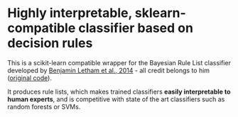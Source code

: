 Highly interpretable, sklearn-compatible classifier based on decision rules
===============

This is a scikit-learn compatible wrapper for the Bayesian Rule List classifier developed by [Benjamin Letham et al., 2014](http://) - all credit belongs to him ([original code](http://)).

It produces rule lists, which makes trained classifiers **easily interpretable to human experts**, and is competitive with state of the art classifiers such as random forests or SVMs.


